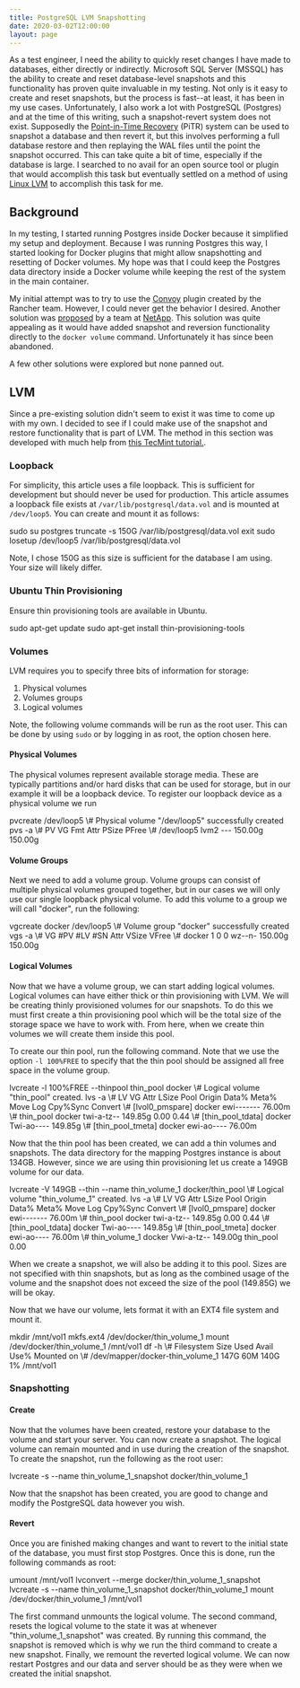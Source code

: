 ```yaml
---
title: PostgreSQL LVM Snapshotting
date: 2020-03-02T12:00:00
layout: page
---
```


As a test engineer, I need the ability to quickly reset changes I have made to databases, either directly or indirectly.
Microsoft SQL Server (MSSQL) has the ability to create and reset database-level snapshots and this functionality has
proven quite invaluable in my testing. Not only is it easy to create and reset snapshots, but the process is fast--at
least, it has been in my use cases. Unfortunately, I also work a lot with PostgreSQL (Postgres) and at the time of this
writing, such a snapshot-revert system does not exist. Supposedly the
[Point-in-Time Recovery](https://www.postgresql.org/docs/10/continuous-archiving.html) (PiTR) system can be used to
snapshot a database and then revert it, but this involves performing a full database restore and then replaying the
WAL files until the point the snapshot occurred. This can take quite a bit of time, especially if the database is large.
I searched to no avail for an open source tool or plugin that would accomplish this task but eventually settled on a
method of using [Linux LVM](https://en.wikipedia.org/wiki/Logical_Volume_Manager_(Linux)) to accomplish this task for
me.

## Background

In my testing, I started running Postgres inside Docker because it simplified my setup and deployment. Because I was
running Postgres this way, I started looking for Docker plugins that might allow snapshotting and resetting of
Docker volumes. My hope was that I could keep the Postgres data directory inside a Docker volume while keeping the
rest of the system in the main container.

My initial attempt was to try to use the [Convoy](https://github.com/rancher/convoy) plugin created by the Rancher
team. However, I could never get the behavior I desired. Another solution was
[proposed](https://github.com/moby/moby/issues/33782) by a team at
[NetApp](https://netapp.io/2017/06/22/snapshots-clones-docker-volume-paradigm/). This solution was quite appealing as
it would have added snapshot and reversion functionality directly to the `docker volume` command. Unfortunately it
has since been abandoned.

A few other solutions were explored but none panned out.

## LVM

Since a pre-existing solution didn't seem to exist it was time to come up with my own. I decided to see if I could make
use of the snapshot and restore functionality that is part of LVM. The method in this section was developed with much
help from [this TecMint tutorial.](https://www.tecmint.com/take-snapshot-of-logical-volume-and-restore-in-lvm/).

### Loopback

For simplicity, this article uses a file loopback. This is sufficient for development but should never be used for
production. This article assumes a loopback file exists at `/var/lib/postgresql/data.vol` and is mounted at
`/dev/loop5`. You can create and mount it as follows:

<highlight-code lang="bash">
sudo su postgres
truncate -s 150G /var/lib/postgresql/data.vol
exit
sudo losetup /dev/loop5 /var/lib/postgresql/data.vol
</highlight-code>

Note, I chose 150G as this size is sufficient for the database I am using. Your size will likely differ.

### Ubuntu Thin Provisioning

Ensure thin provisioning tools are available in Ubuntu.

<highlight-code lang="bash">
sudo apt-get update
sudo apt-get install thin-provisioning-tools
</highlight-code>

### Volumes

LVM requires you to specify three bits of information for storage:

1. Physical volumes
2. Volumes groups
3. Logical volumes

Note, the following volume commands will be run as the root user. This can be done by using `sudo` or by logging in as
root, the option chosen here.

#### Physical Volumes

The physical volumes represent available storage media. These are typically partitions and/or hard disks that can be
used for storage, but in our example it will be a loopback device. To register our loopback device as a physical volume
we run

<highlight-code lang="bash">
pvcreate /dev/loop5
\# Physical volume "/dev/loop5" successfully created
pvs -a
\# PV                        VG     Fmt  Attr PSize   PFree 
\# /dev/loop5                       lvm2 ---  150.00g 150.00g
</highlight-code>

#### Volume Groups

Next we need to add a volume group. Volume groups can consist of multiple physical volumes grouped together, but in our
cases we will only use our single loopback physical volume. To add this volume to a group we will call "docker", run the
following:

<highlight-code lang="bash">
vgcreate docker /dev/loop5
\# Volume group "docker" successfully created
vgs -a
\# VG     #PV #LV #SN Attr   VSize   VFree 
\# docker   1   0   0 wz--n- 150.00g 150.00g
</highlight-code>

#### Logical Volumes

Now that we have a volume group, we can start adding logical volumes. Logical volumes can have either thick or thin
provisioning with LVM. We will be creating thinly provisioned volumes for our snapshots. To do this we must first create
a thin provisioning pool which will be the total size of the storage space we have to work with. From here, when we
create thin volumes we will create them inside this pool.

To create our thin pool, run the following command. Note that we use the option `-l 100%FREE` to specify that the thin
pool should be assigned all free space in the volume group.

<highlight-code lang="bash">
lvcreate -l 100%FREE --thinpool thin_pool docker
\# Logical volume "thin_pool" created.
lvs -a
\# LV                VG     Attr       LSize   Pool Origin Data%  Meta%  Move Log Cpy%Sync Convert
\# [lvol0_pmspare]   docker ewi-------  76.00m                                                    
\# thin_pool         docker twi-a-tz-- 149.85g             0.00   0.44                            
\# [thin_pool_tdata] docker Twi-ao---- 149.85g                                                    
\# [thin_pool_tmeta] docker ewi-ao----  76.00m
</highlight-code>

Now that the thin pool has been created, we can add a thin volumes and snapshots. The data directory for the mapping
Postgres instance is about 134GB. However, since we are using thin provisioning let us create a 149GB volume for our
data.

<highlight-code lang="bash">
lvcreate -V 149GB --thin --name thin_volume_1 docker/thin_pool
\# Logical volume "thin_volume_1" created.
lvs -a
\# LV                VG     Attr       LSize   Pool      Origin Data%  Meta%  Move Log Cpy%Sync Convert
\# [lvol0_pmspare]   docker ewi-------  76.00m                                                         
\# thin_pool         docker twi-a-tz-- 149.85g                  0.00   0.44                            
\# [thin_pool_tdata] docker Twi-ao---- 149.85g                                                         
\# [thin_pool_tmeta] docker ewi-ao----  76.00m                                                         
\# thin_volume_1     docker Vwi-a-tz-- 149.00g thin_pool        0.00
</highlight-code>

When we create a snapshot, we will also be adding it to this pool. Sizes are not specified with thin snapshots, but as
long as the combined usage of the volume and the snapshot does not exceed the size of the pool (149.85G) we will be
okay.

Now that we have our volume, lets format it with an EXT4 file system and mount it.

<highlight-code lang="bash">
mkdir /mnt/vol1
mkfs.ext4 /dev/docker/thin_volume_1
mount /dev/docker/thin_volume_1 /mnt/vol1
df -h
\# Filesystem                        Size  Used Avail Use% Mounted on
\# /dev/mapper/docker-thin_volume_1  147G   60M  140G   1% /mnt/vol1
</highlight-code>

### Snapshotting

#### Create

Now that the volumes have been created, restore your database to the volume and start your server. You can now create
a snapshot. The logical volume can remain mounted and in use during the creation of the snapshot. To create the
snapshot, run the following as the root user:

<highlight-code lang="bash">
lvcreate -s --name thin_volume_1_snapshot docker/thin_volume_1
</highlight-code>

Now that the snapshot has been created, you are good to change and modify the PostgreSQL data however you wish.

#### Revert

Once you are finished making changes and want to revert to the initial state of the database, you must first stop
Postgres. Once this is done, run the following commands as root:

<highlight-code lang="bash">
umount /mnt/vol1
lvconvert --merge docker/thin_volume_1_snapshot
lvcreate -s --name thin_volume_1_snapshot docker/thin_volume_1
mount /dev/docker/thin_volume_1 /mnt/vol1
</highlight-code>

The first command unmounts the logical volume. The second command, resets the logical volume to the state it was at
whenever "thin_volume_1_snapshot" was created. By running this command, the snapshot is removed which is why we run the
third command to create a new snapshot. Finally, we remount the reverted logical volume. We can now restart Postgres and
our data and server should be as they were when we created the initial snapshot.
